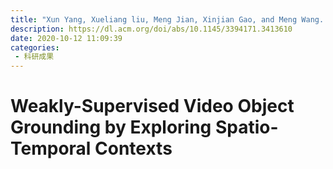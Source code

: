 ```yaml
---
title: "Xun Yang, Xueliang liu, Meng Jian, Xinjian Gao, and Meng Wang. 2020. Weakly-Supervised Video Object Grounding by Exploring Spatio-Temporal Contexts. In Proceedings of the 28th ACM International Conference on Multimedia (MM '20). Association for Computing Machinery, New York, NY, USA, 1939–1947."
description: https://dl.acm.org/doi/abs/10.1145/3394171.3413610
date: 2020-10-12 11:09:39
categories:
 - 科研成果
---
```

# Weakly-Supervised Video Object Grounding by Exploring Spatio-Temporal Contexts